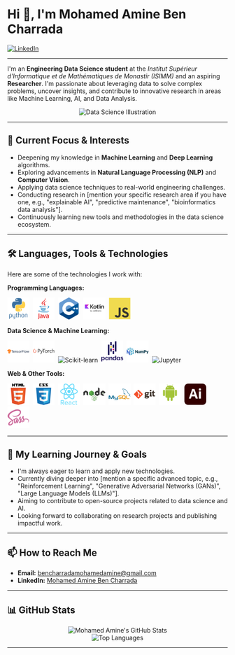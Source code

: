# Hi 👋, I'm Mohamed Amine Ben Charrada

<a href="https://www.linkedin.com/in/mohamed-amine-ben-charrada-198a65222/" target="_blank"><img src="https://img.shields.io/badge/LinkedIn-0077B5?style=for-the-badge&logo=linkedin&logoColor=white" alt="LinkedIn"></a>
<!-- Optional: Add other relevant professional links like ResearchGate or Google Scholar if you have them -->
<!-- <a href="YOUR_RESEARCHGATE_PROFILE_URL" target="_blank"><img src="https://img.shields.io/badge/ResearchGate-00CCBB?style=for-the-badge&logo=ResearchGate&logoColor=white" alt="ResearchGate"></a> -->
<!-- <a href="YOUR_GOOGLE_SCHOLAR_PROFILE_URL" target="_blank"><img src="https://img.shields.io/badge/Google_Scholar-4285F4?style=for-the-badge&logo=GoogleScholar&logoColor=white" alt="Google Scholar"></a> -->

---

I'm an **Engineering Data Science student** at the *Institut Supérieur d'Informatique et de Mathématiques de Monastir (ISIMM)* and an aspiring **Researcher**. I'm passionate about leveraging data to solve complex problems, uncover insights, and contribute to innovative research in areas like Machine Learning, AI, and Data Analysis.

<p align="center">
  <img src="URL_TO_YOUR_DESIRED_ILLUSTRATION.png" alt="Data Science Illustration" width="400"/>
  <!-- Replace URL_TO_YOUR_DESIRED_ILLUSTRATION.png with the URL of the illustration you like.
       You can keep your current one or find one more specific to data science/research if you prefer.
       Example: https://raw.githubusercontent.com/gist/aminecharrada/your-gist-id/raw/your-image-file.png if you upload it to a gist
  -->
</p>

---

## 🔭 Current Focus & Interests

*   Deepening my knowledge in **Machine Learning** and **Deep Learning** algorithms.
*   Exploring advancements in **Natural Language Processing (NLP)** and **Computer Vision**.
*   Applying data science techniques to real-world engineering challenges.
*   Conducting research in [mention your specific research area if you have one, e.g., "explainable AI", "predictive maintenance", "bioinformatics data analysis"].
*   Continuously learning new tools and methodologies in the data science ecosystem.

---

## 🛠️ Languages, Tools & Technologies

Here are some of the technologies I work with:

**Programming Languages:**
<p align="left">
  <img src="https://raw.githubusercontent.com/devicons/devicon/master/icons/python/python-original-wordmark.svg" alt="Python" width="50" height="50"/> 
  <img src="https://raw.githubusercontent.com/devicons/devicon/master/icons/java/java-original-wordmark.svg" alt="Java" width="50" height="50"/> 
  <img src="https://raw.githubusercontent.com/devicons/devicon/master/icons/cplusplus/cplusplus-original.svg" alt="C++" width="50" height="50"/> 
  <img src="https://raw.githubusercontent.com/devicons/devicon/master/icons/kotlin/kotlin-original-wordmark.svg" alt="Kotlin" width="50" height="50"/> 
  <img src="https://raw.githubusercontent.com/devicons/devicon/master/icons/javascript/javascript-original.svg" alt="JavaScript" width="50" height="50"/> 
  <!-- Add R if you use it: <img src="https://raw.githubusercontent.com/devicons/devicon/master/icons/r/r-original.svg" alt="R" width="50" height="50"/>  -->
</p>

**Data Science & Machine Learning:**
<p align="left">
  <img src="https://raw.githubusercontent.com/devicons/devicon/master/icons/tensorflow/tensorflow-original-wordmark.svg" alt="TensorFlow" width="50" height="50"/> 
  <img src="https://raw.githubusercontent.com/devicons/devicon/master/icons/pytorch/pytorch-original-wordmark.svg" alt="PyTorch" width="50" height="50"/> 
  <img src="https://upload.wikimedia.org/wikipedia/commons/thumb/0/05/Scikit_learn_logo_small.svg/1200px-Scikit_learn_logo_small.svg.png" alt="Scikit-learn" width="50" height="50"/> 
  <img src="https://raw.githubusercontent.com/devicons/devicon/master/icons/pandas/pandas-original-wordmark.svg" alt="Pandas" width="50" height="50"/> 
  <img src="https://raw.githubusercontent.com/devicons/devicon/master/icons/numpy/numpy-original-wordmark.svg" alt="NumPy" width="50" height="50"/> 
  <img src="https://jupyter.org/assets/main-logo.svg" alt="Jupyter" width="50" height="50"/> 
</p>

**Web & Other Tools:**
<p align="left">
  <img src="https://raw.githubusercontent.com/devicons/devicon/master/icons/html5/html5-original-wordmark.svg" alt="HTML5" width="50" height="50"/> 
  <img src="https://raw.githubusercontent.com/devicons/devicon/master/icons/css3/css3-original-wordmark.svg" alt="CSS3" width="50" height="50"/> 
  <img src="https://raw.githubusercontent.com/devicons/devicon/master/icons/react/react-original-wordmark.svg" alt="React" width="50" height="50"/> 
  <img src="https://raw.githubusercontent.com/devicons/devicon/master/icons/nodejs/nodejs-original-wordmark.svg" alt="Node.js" width="50" height="50"/> 
  <img src="https://raw.githubusercontent.com/devicons/devicon/master/icons/mysql/mysql-original-wordmark.svg" alt="MySQL" width="50" height="50"/> 
  <img src="https://raw.githubusercontent.com/devicons/devicon/master/icons/git/git-original-wordmark.svg" alt="Git" width="50" height="50"/> 
  <img src="https://raw.githubusercontent.com/devicons/devicon/master/icons/android/android-original-wordmark.svg" alt="Android" width="50" height="50"/> 
  <img src="https://raw.githubusercontent.com/devicons/devicon/master/icons/illustrator/illustrator-plain.svg" alt="Illustrator" width="50" height="50"/> 
  <img src="https://raw.githubusercontent.com/devicons/devicon/master/icons/sass/sass-original.svg" alt="Sass" width="50" height="50"/> 
  <!-- Add other tools like Docker, Kubernetes, Cloud platforms (AWS, GCP, Azure) if applicable -->
</p>

---

## 🌱 My Learning Journey & Goals

*   I'm always eager to learn and apply new technologies.
*   Currently diving deeper into [mention a specific advanced topic, e.g., "Reinforcement Learning", "Generative Adversarial Networks (GANs)", "Large Language Models (LLMs)"].
*   Aiming to contribute to open-source projects related to data science and AI.
*   Looking forward to collaborating on research projects and publishing impactful work.

---

## 📫 How to Reach Me

*   **Email:** [bencharradamohamedamine@gmail.com](mailto:bencharradamohamedamine@gmail.com)
*   **LinkedIn:** [Mohamed Amine Ben Charrada](https://www.linkedin.com/in/mohamed-amine-ben-charrada-198a65222/)
<!-- Only include Facebook/Instagram if you use them professionally or want to share them here.
*   **Facebook:** [Your Facebook Profile URL (Optional)]()
*   **Instagram:** [Your Instagram Profile URL (Optional)]()
-->

---

## 📊 GitHub Stats

<p align="center">
  <img src="https://github-readme-stats.vercel.app/api?username=aminecharrada&show_icons=true&theme=radical&count_private=true" alt="Mohamed Amine's GitHub Stats"/>
  <br/>
  <img src="https://github-readme-stats.vercel.app/api/top-langs/?username=aminecharrada&layout=compact&theme=radical" alt="Top Languages"/>
</p>

<!-- You can also add a GitHub contributions snake:
<p align="center">
  <img src="https://raw.githubusercontent.com/aminecharrada/aminecharrada/output/github-contribution-grid-snake.svg" alt="contribution snake">
</p>
For this, you'd need to set up a GitHub Action like platane/snk.
-->

---

